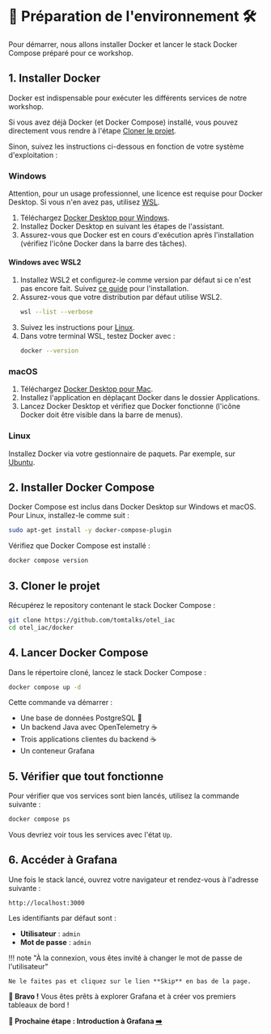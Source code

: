 # 🎉 Préparation de l'environnement 🛠️

Pour démarrer, nous allons installer Docker et lancer le stack Docker Compose préparé pour ce workshop.

## 1. Installer Docker

Docker est indispensable pour exécuter les différents services de notre workshop.

Si vous avez déjà Docker (et Docker Compose) installé, vous pouvez directement vous rendre à l'étape [Cloner le projet](#3-cloner-le-projet).

Sinon, suivez les instructions ci-dessous en fonction de votre système d'exploitation :

### Windows

Attention, pour un usage professionnel, une licence est requise pour Docker Desktop. Si vous n'en avez pas, utilisez [WSL](#windows-avec-wsl2).

1. Téléchargez [Docker Desktop pour Windows](https://docs.docker.com/desktop/setup/install/windows-install/).
2. Installez Docker Desktop en suivant les étapes de l'assistant.
3. Assurez-vous que Docker est en cours d'exécution après l'installation (vérifiez l'icône Docker dans la barre des tâches).

#### Windows avec WSL2

1. Installez WSL2 et configurez-le comme version par défaut si ce n'est pas encore fait. Suivez [ce guide](https://docs.microsoft.com/fr-fr/windows/wsl/install) pour l'installation.
2. Assurez-vous que votre distribution par défaut utilise WSL2.
   ```bash
   wsl --list --verbose
   ```
3. Suivez les instructions pour [Linux](#linux).
4. Dans votre terminal WSL, testez Docker avec :
   ```bash
   docker --version
   ```

### macOS

1. Téléchargez [Docker Desktop pour Mac](https://docs.docker.com/desktop/setup/install/mac-install/).
2. Installez l'application en déplaçant Docker dans le dossier Applications.
3. Lancez Docker Desktop et vérifiez que Docker fonctionne (l'icône Docker doit être visible dans la barre de menus).

### Linux

Installez Docker via votre gestionnaire de paquets. Par exemple, sur [Ubuntu](https://docs.docker.com/engine/install/ubuntu/).

## 2. Installer Docker Compose

Docker Compose est inclus dans Docker Desktop sur Windows et macOS. Pour Linux, installez-le comme suit :

```bash
sudo apt-get install -y docker-compose-plugin
```

Vérifiez que Docker Compose est installé :

```bash
docker compose version
```

## 3. Cloner le projet

Récupérez le repository contenant le stack Docker Compose :

```bash
git clone https://github.com/tomtalks/otel_iac
cd otel_iac/docker
```

## 4. Lancer Docker Compose

Dans le répertoire cloné, lancez le stack Docker Compose :

```bash
docker compose up -d
```

Cette commande va démarrer :

* Une base de données PostgreSQL 🐘
* Un backend Java avec OpenTelemetry ☕
* Trois applications clientes du backend ☕
* Un conteneur Grafana

## 5. Vérifier que tout fonctionne

Pour vérifier que vos services sont bien lancés, utilisez la commande suivante :

```bash
docker compose ps
```

Vous devriez voir tous les services avec l'état `Up`.

## 6. Accéder à Grafana

Une fois le stack lancé, ouvrez votre navigateur et rendez-vous à l'adresse suivante :

```
http://localhost:3000
```

Les identifiants par défaut sont :

* **Utilisateur** : `admin`
* **Mot de passe** : `admin`

!!! note "À la connexion, vous êtes invité à changer le mot de passe de l'utilisateur"

    Ne le faites pas et cliquez sur le lien **Skip** en bas de la page.

**🚀 Bravo !** Vous êtes prêts à explorer Grafana et à créer vos premiers tableaux de bord !

**🛫 Prochaine étape : Introduction à Grafana [➡️](../intro/README.md)**
